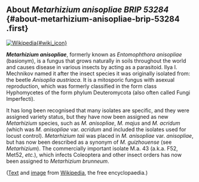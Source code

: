 About *Metarhizium anisopliae BRIP 53284* {#about-metarhizium-anisopliae-brip-53284 .first}
-----------------------------------------

[![Wikipedia](/img/wikipedia_logo_v2_en.png){#wiki_icon}](http://en.wikipedia.org/wiki/Metarhizium_anisopliae)

***Metarhizium anisopliae***, formerly known as *Entomophthora
anisopliae* (basionym), is a fungus that grows naturally in soils
throughout the world and causes disease in various insects by acting as
a parasitoid. Ilya I. Mechnikov named it after the insect species it was
originally isolated from: the beetle *Anisoplia austriaca*. It is a
mitosporic fungus with asexual reproduction, which was formerly
classified in the form class Hyphomycetes of the form phylum
Deuteromycota (also often called Fungi Imperfecti).

It has long been recognised that many isolates are specific, and they
were assigned variety status, but they have now been assigned as new
*Metarhizium* species, such as *M. anisopliae*, *M. majus* and *M.
acridum* (which was *M. anisopliae* var. *acridum* and included the
isolates used for locust control). *Metarhizium taii* was placed in *M.
anisopliae* var. *anisopliae*, but has now been described as a synonym
of *M. guizhouense* (see *Metarhizium*). The commercially important
isolate M.a. 43 (a.k.a. F52, Met52, *etc.*), which infects Coleoptera
and other insect orders has now been assigned to *Metarhizium brunneum*.

([Text](http://en.wikipedia.org/wiki/Metarhizium_anisopliae) and
[image](https://commons.wikimedia.org/wiki/File:Metarhizium_anisopliae_infected_cockroach_(PLoS).jpg)
from [Wikipedia](http://en.wikipedia.org/), the free encyclopaedia.)
